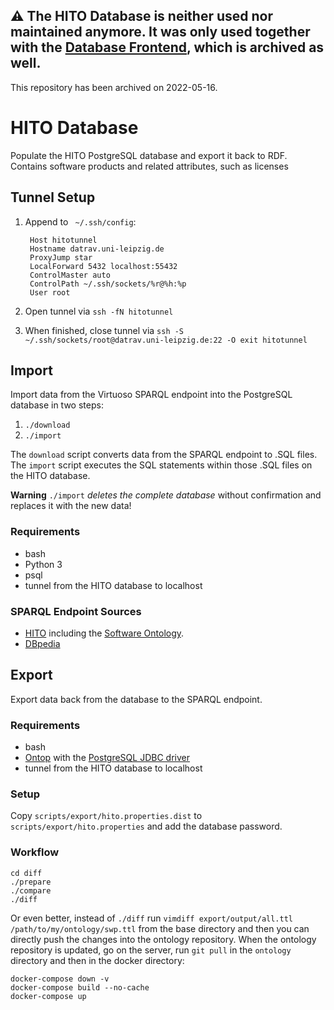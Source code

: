 ## :warning: **The HITO Database is neither used nor maintained anymore. It was only used together with the [Database Frontend](https://github.com/hitontology/database-frontend/), which is archived as well.**
This repository has been archived on 2022-05-16.

# HITO Database
Populate the HITO PostgreSQL database and export it back to RDF.
Contains software products and related attributes, such as licenses

## Tunnel Setup

1. Append to ` ~/.ssh/config`:

        Host hitotunnel
        Hostname datrav.uni-leipzig.de
        ProxyJump star
        LocalForward 5432 localhost:55432
        ControlMaster auto
        ControlPath ~/.ssh/sockets/%r@%h:%p
        User root

2. Open tunnel via `ssh -fN hitotunnel`
 
3. When finished, close tunnel via `ssh -S ~/.ssh/sockets/root@datrav.uni-leipzig.de:22 -O exit hitotunnel`

## Import
Import data from the Virtuoso SPARQL endpoint into the PostgreSQL database in two steps:

1. `./download`
2. `./import`

The `download` script converts data from the SPARQL endpoint to .SQL files.
The `import` script executes the SQL statements within those .SQL files on the HITO database.

**Warning**
`./import` *deletes the complete database* without confirmation and replaces it with the new data!

### Requirements
* bash
* Python 3
* psql
* tunnel from the HITO database to localhost

### SPARQL Endpoint Sources
* [HITO](https://hitontology.eu/sparql) including the [Software Ontology](https://www.ebi.ac.uk/ols/ontologies/swo/terms?iri=http://www.ebi.ac.uk/swo/).
* [DBpedia](https://dbpedia.org/sparql)

## Export
Export data back from the database to the SPARQL endpoint.

### Requirements
* bash
* [Ontop](https://ontop-vkg.org/guide/cli.html) with the [PostgreSQL JDBC driver](https://jdbc.postgresql.org/)
* tunnel from the HITO database to localhost

### Setup

Copy `scripts/export/hito.properties.dist` to `scripts/export/hito.properties` and add the database password.

### Workflow

    cd diff
    ./prepare
    ./compare
    ./diff

Or even better, instead of `./diff` run `vimdiff export/output/all.ttl /path/to/my/ontology/swp.ttl` from the base directory and then you can directly push the changes into the ontology repository.
When the ontology repository is updated, go on the server, run `git pull` in the `ontology` directory and then in the docker directory:

    docker-compose down -v
    docker-compose build --no-cache
    docker-compose up
